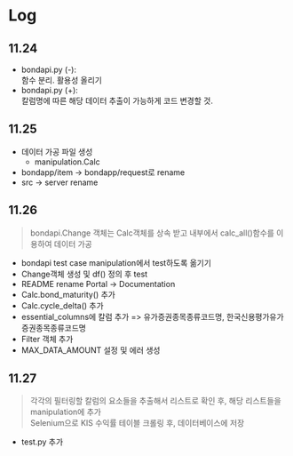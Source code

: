 # Log

## 11.24
* bondapi.py (-):   
함수 분리. 활용성 올리기
* bondapi.py (+):   
칼럼명에 따른 해당 데이터 추출이 가능하게 코드 변경할 것.

## 11.25
* 데이터 가공 파일 생성
	- manipulation.Calc
* bondapp/item -> bondapp/request로 rename
* src -> server rename

## 11.26
> bondapi.Change 객체는 Calc객체를 상속 받고 내부에서 calc_all()함수를 이용하여 데이터 가공
* bondapi test case manipulation에서 test하도록 옮기기
* Change객체 생성 및 df() 정의 후 test
* README rename Portal -> Documentation
* Calc.bond_maturity() 추가
* Calc.cycle_delta() 추가
* essential_columns에 칼럼 추가 => 유가증권종목종류코드명, 한국신용평가유가증권종목종류코드명
* Filter 객체 추가
* MAX_DATA_AMOUNT 설정 및 에러 생성

## 11.27
> 각각의 필터링할 칼럼의 요소들을 추출해서 리스트로 확인 후, 해당 리스트들을 manipulation에 추가\
> Selenium으로 KIS 수익률 테이블 크롤링 후, 데이터베이스에 저장
* test.py 추가